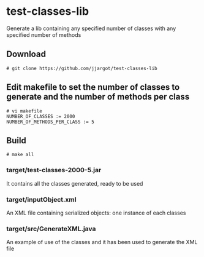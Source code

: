 # test-classes-lib
Generate a lib containing any specified number of classes with any specified number of methods

## Download
    # git clone https://github.com/jjargot/test-classes-lib

## Edit makefile to set the number of classes to generate and the number of methods per class
    # vi makefile
    NUMBER_OF_CLASSES := 2000
    NUMBER_OF_METHODS_PER_CLASS := 5

## Build
    # make all

### target/test-classes-2000-5.jar 
It contains all the classes generated, ready to be used

### target/inputObject.xml
An XML file containing serialized objects: one instance of each classes

### target/src/GenerateXML.java
An example of use of the classes and it has been used to generate the XML file

